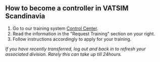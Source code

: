 ## How to become a controller in VATSIM Scandinavia

1. Go to our training system [Control Center](https://cc.vatsim-scandinavia.org/).
2. Read the information in the "Request Training" section on your right.
3. Follow instructions accordingly to apply for your training.

*If you have recently transferred, log out and back in to refresh your associated division. Rarely this can take up till 24hours.*